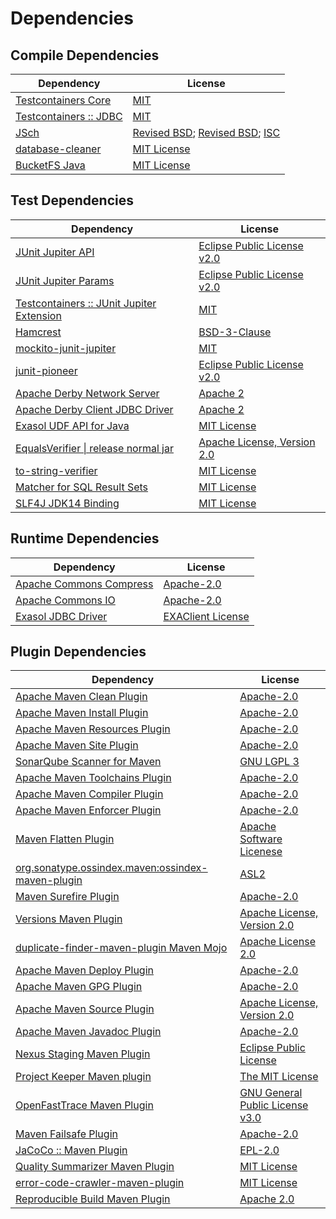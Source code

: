 <!-- @formatter:off -->
# Dependencies

## Compile Dependencies

| Dependency                  | License                                      |
| --------------------------- | -------------------------------------------- |
| [Testcontainers Core][0]    | [MIT][1]                                     |
| [Testcontainers :: JDBC][0] | [MIT][1]                                     |
| [JSch][2]                   | [Revised BSD][3]; [Revised BSD][4]; [ISC][5] |
| [database-cleaner][6]       | [MIT License][7]                             |
| [BucketFS Java][8]          | [MIT License][9]                             |

## Test Dependencies

| Dependency                                     | License                           |
| ---------------------------------------------- | --------------------------------- |
| [JUnit Jupiter API][10]                        | [Eclipse Public License v2.0][11] |
| [JUnit Jupiter Params][10]                     | [Eclipse Public License v2.0][11] |
| [Testcontainers :: JUnit Jupiter Extension][0] | [MIT][1]                          |
| [Hamcrest][12]                                 | [BSD-3-Clause][13]                |
| [mockito-junit-jupiter][14]                    | [MIT][15]                         |
| [junit-pioneer][16]                            | [Eclipse Public License v2.0][11] |
| [Apache Derby Network Server][17]              | [Apache 2][18]                    |
| [Apache Derby Client JDBC Driver][17]          | [Apache 2][18]                    |
| [Exasol UDF API for Java][19]                  | [MIT License][20]                 |
| [EqualsVerifier \| release normal jar][21]     | [Apache License, Version 2.0][22] |
| [to-string-verifier][23]                       | [MIT License][24]                 |
| [Matcher for SQL Result Sets][25]              | [MIT License][26]                 |
| [SLF4J JDK14 Binding][27]                      | [MIT License][24]                 |

## Runtime Dependencies

| Dependency                    | License                 |
| ----------------------------- | ----------------------- |
| [Apache Commons Compress][28] | [Apache-2.0][22]        |
| [Apache Commons IO][29]       | [Apache-2.0][22]        |
| [Exasol JDBC Driver][30]      | [EXAClient License][31] |

## Plugin Dependencies

| Dependency                                              | License                               |
| ------------------------------------------------------- | ------------------------------------- |
| [Apache Maven Clean Plugin][32]                         | [Apache-2.0][22]                      |
| [Apache Maven Install Plugin][33]                       | [Apache-2.0][22]                      |
| [Apache Maven Resources Plugin][34]                     | [Apache-2.0][22]                      |
| [Apache Maven Site Plugin][35]                          | [Apache-2.0][22]                      |
| [SonarQube Scanner for Maven][36]                       | [GNU LGPL 3][37]                      |
| [Apache Maven Toolchains Plugin][38]                    | [Apache-2.0][22]                      |
| [Apache Maven Compiler Plugin][39]                      | [Apache-2.0][22]                      |
| [Apache Maven Enforcer Plugin][40]                      | [Apache-2.0][22]                      |
| [Maven Flatten Plugin][41]                              | [Apache Software Licenese][22]        |
| [org.sonatype.ossindex.maven:ossindex-maven-plugin][42] | [ASL2][18]                            |
| [Maven Surefire Plugin][43]                             | [Apache-2.0][22]                      |
| [Versions Maven Plugin][44]                             | [Apache License, Version 2.0][22]     |
| [duplicate-finder-maven-plugin Maven Mojo][45]          | [Apache License 2.0][46]              |
| [Apache Maven Deploy Plugin][47]                        | [Apache-2.0][22]                      |
| [Apache Maven GPG Plugin][48]                           | [Apache-2.0][22]                      |
| [Apache Maven Source Plugin][49]                        | [Apache License, Version 2.0][22]     |
| [Apache Maven Javadoc Plugin][50]                       | [Apache-2.0][22]                      |
| [Nexus Staging Maven Plugin][51]                        | [Eclipse Public License][52]          |
| [Project Keeper Maven plugin][53]                       | [The MIT License][54]                 |
| [OpenFastTrace Maven Plugin][55]                        | [GNU General Public License v3.0][56] |
| [Maven Failsafe Plugin][57]                             | [Apache-2.0][22]                      |
| [JaCoCo :: Maven Plugin][58]                            | [EPL-2.0][59]                         |
| [Quality Summarizer Maven Plugin][60]                   | [MIT License][61]                     |
| [error-code-crawler-maven-plugin][62]                   | [MIT License][63]                     |
| [Reproducible Build Maven Plugin][64]                   | [Apache 2.0][18]                      |

[0]: https://java.testcontainers.org
[1]: http://opensource.org/licenses/MIT
[2]: https://github.com/mwiede/jsch
[3]: https://github.com/mwiede/jsch/blob/master/LICENSE.txt
[4]: https://github.com/mwiede/jsch/blob/master/LICENSE.JZlib.txt
[5]: https://github.com/mwiede/jsch/blob/master/LICENSE.jBCrypt.txt
[6]: https://github.com/exasol/database-cleaner/
[7]: https://github.com/exasol/database-cleaner/blob/main/LICENSE
[8]: https://github.com/exasol/bucketfs-java/
[9]: https://github.com/exasol/bucketfs-java/blob/main/LICENSE
[10]: https://junit.org/junit5/
[11]: https://www.eclipse.org/legal/epl-v20.html
[12]: http://hamcrest.org/JavaHamcrest/
[13]: https://raw.githubusercontent.com/hamcrest/JavaHamcrest/master/LICENSE
[14]: https://github.com/mockito/mockito
[15]: https://opensource.org/licenses/MIT
[16]: https://junit-pioneer.org/
[17]: http://db.apache.org/derby/
[18]: http://www.apache.org/licenses/LICENSE-2.0.txt
[19]: https://github.com/exasol/udf-api-java/
[20]: https://github.com/exasol/udf-api-java/blob/main/LICENSE
[21]: https://www.jqno.nl/equalsverifier
[22]: https://www.apache.org/licenses/LICENSE-2.0.txt
[23]: https://github.com/jparams/to-string-verifier
[24]: http://www.opensource.org/licenses/mit-license.php
[25]: https://github.com/exasol/hamcrest-resultset-matcher/
[26]: https://github.com/exasol/hamcrest-resultset-matcher/blob/main/LICENSE
[27]: http://www.slf4j.org
[28]: https://commons.apache.org/proper/commons-compress/
[29]: https://commons.apache.org/proper/commons-io/
[30]: http://www.exasol.com/
[31]: https://repo1.maven.org/maven2/com/exasol/exasol-jdbc/25.2.2/exasol-jdbc-25.2.2-license.txt
[32]: https://maven.apache.org/plugins/maven-clean-plugin/
[33]: https://maven.apache.org/plugins/maven-install-plugin/
[34]: https://maven.apache.org/plugins/maven-resources-plugin/
[35]: https://maven.apache.org/plugins/maven-site-plugin/
[36]: http://docs.sonarqube.org/display/PLUG/Plugin+Library/sonar-maven-plugin
[37]: http://www.gnu.org/licenses/lgpl.txt
[38]: https://maven.apache.org/plugins/maven-toolchains-plugin/
[39]: https://maven.apache.org/plugins/maven-compiler-plugin/
[40]: https://maven.apache.org/enforcer/maven-enforcer-plugin/
[41]: https://www.mojohaus.org/flatten-maven-plugin/
[42]: https://sonatype.github.io/ossindex-maven/maven-plugin/
[43]: https://maven.apache.org/surefire/maven-surefire-plugin/
[44]: https://www.mojohaus.org/versions/versions-maven-plugin/
[45]: https://basepom.github.io/duplicate-finder-maven-plugin
[46]: http://www.apache.org/licenses/LICENSE-2.0.html
[47]: https://maven.apache.org/plugins/maven-deploy-plugin/
[48]: https://maven.apache.org/plugins/maven-gpg-plugin/
[49]: https://maven.apache.org/plugins/maven-source-plugin/
[50]: https://maven.apache.org/plugins/maven-javadoc-plugin/
[51]: http://www.sonatype.com/public-parent/nexus-maven-plugins/nexus-staging/nexus-staging-maven-plugin/
[52]: http://www.eclipse.org/legal/epl-v10.html
[53]: https://github.com/exasol/project-keeper/
[54]: https://github.com/exasol/project-keeper/blob/main/LICENSE
[55]: https://github.com/itsallcode/openfasttrace-maven-plugin
[56]: https://www.gnu.org/licenses/gpl-3.0.html
[57]: https://maven.apache.org/surefire/maven-failsafe-plugin/
[58]: https://www.jacoco.org/jacoco/trunk/doc/maven.html
[59]: https://www.eclipse.org/legal/epl-2.0/
[60]: https://github.com/exasol/quality-summarizer-maven-plugin/
[61]: https://github.com/exasol/quality-summarizer-maven-plugin/blob/main/LICENSE
[62]: https://github.com/exasol/error-code-crawler-maven-plugin/
[63]: https://github.com/exasol/error-code-crawler-maven-plugin/blob/main/LICENSE
[64]: http://zlika.github.io/reproducible-build-maven-plugin
